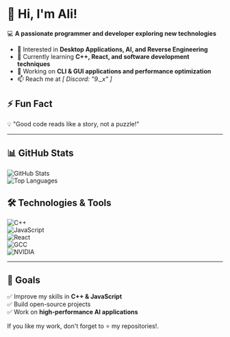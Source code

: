 # 👋 Hi, I'm Ali!  
💻 **A passionate programmer and developer exploring new technologies**  

- 👀 Interested in **Desktop Applications, AI, and Reverse Engineering**  
- 🌱 Currently learning **C++, React, and software development techniques**  
- 🚀 Working on **CLI & GUI applications and performance optimization**  
- 📫 Reach me at *[ Discord: "9._x" ]*

## ⚡ Fun Fact  
💡 "Good code reads like a story, not a puzzle!"  

---

## 📊 GitHub Stats  
![GitHub Stats](https://github-readme-stats.vercel.app/api?username=Aligh07&show_icons=true&theme=dark)  
![Top Languages](https://github-readme-stats.vercel.app/api/top-langs/?username=Aligh07&layout=compact&theme=dark)  

## 🛠️ Technologies & Tools  
![C++](https://img.shields.io/badge/-C++-00599C?style=flat&logo=c%2B%2B&logoColor=white)  
![JavaScript](https://img.shields.io/badge/-JavaScript-F7DF1E?style=flat&logo=javascript&logoColor=black)  
![React](https://img.shields.io/badge/-React-61DAFB?style=flat&logo=react&logoColor=black)  
![GCC](https://img.shields.io/badge/-GCC-00599C?style=flat&logo=gnu&logoColor=white)  
![NVIDIA](https://img.shields.io/badge/-NVIDIA-76B900?style=flat&logo=nvidia&logoColor=white)  

---

## 🎯 Goals  
✅ Improve my skills in **C++ & JavaScript**  
✅ Build open-source projects  
✅ Work on **high-performance AI applications**  

If you like my work, don't forget to ⭐ my repositories!.
